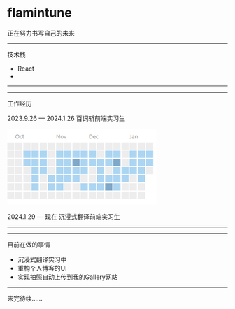 # flamintune

正在努力书写自己的未来

-------
技术栈

- React
- 

-------

-------
工作经历

2023.9.26 — 2024.1.26 百词斩前端实习生

![Alt text](image.png)

2024.1.29 — 现在 沉浸式翻译前端实习生

-------

-------
目前在做的事情

- 沉浸式翻译实习中
- 重构个人博客的UI
- 实现拍照自动上传到我的Gallery网站

-------


未完待续......